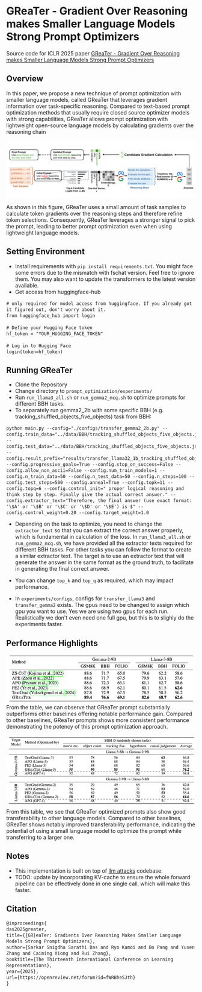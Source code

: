 # GReaTer - Gradient Over Reasoning makes Smaller Language Models Strong Prompt Optimizers

Source code for ICLR 2025 paper [GReaTer - Gradient Over Reasoning makes Smaller Language Models Strong Prompt Optimizers](https://openreview.net/pdf?id=fWRBheSJth)

## Overview
In this paper, we propose a new technique of prompt optimization with smaller language models, called GReaTer that leverages gradient information over task-specific reasoning. Compared to text-based prompt optimization methods that usually require closed source optimizer models with strong capabilities, GReaTer allows prompt optimization with lightweight open-source language models by calculating gradients over the reasoning chain

![example](src/img.png)

As shown in this figure, GReaTer uses a small amount of task samples to calculate token gradients over the reasoning steps and therefore refine token selections. Consequently, GReaTer leverages a stronger signal to pick the prompt, leading to better prompt optimization even when using lightweight language models.

## Setting Environment
- Install requirements with ```pip install requirements.txt```. You might face some errors due to the mismatch with fschat version. Feel free to ignore them. You may also want to update the transformers to the latest version available.
- Get access from huggingface-hub
```
# only required for model access from huggingface. If you already got it figured out, don't worry about it.
from huggingface_hub import login

# Define your Hugging Face token
hf_token = "YOUR_HUGGING_FACE_TOKEN"  

# Log in to Hugging Face
login(token=hf_token)
```
## Running GReaTer

- Clone the Repository
- Change directory to ```prompt_optimization/experiments/```
- Run ``run_llama3_all.sh`` or ``run_gemma2_mcq.sh`` to optimize prompts for different BBH tasks.
- To separately run gemma2_2b with some specific BBH (e.g. tracking_shuffled_objects_five_objects) task from BBH:

```
python main.py --config="./configs/transfer_gemma2_2b.py" --config.train_data="../data/BBH/tracking_shuffled_objects_five_objects.json" --config.test_data="../data/BBH/tracking_shuffled_objects_five_objects.json" --config.result_prefix="results/transfer_llama32_1b_tracking_shuffled_objects_five_objects.json" --config.progressive_goals=True --config.stop_on_success=False --config.allow_non_ascii=False --config.num_train_models=1 --config.n_train_data=50 --config.n_test_data=50 --config.n_steps=100 --config.test_steps=500 --config.anneal=True --config.topk=11 --config.topq=6 --config.control_init=" proper logical reasoning and think step by step. Finally give the actual correct answer." --config.extractor_text="Therefore, the final answer (use exact format: '\$A' or '\$B' or '\$C' or '\$D' or '\$E') is $" --config.control_weight=0.20 --config.target_weight=1.0
```
- Depending on the task to optimize, you need to change the ```extractor_text``` so that you can extract the correct answer properly, which is fundamental in calculation of the loss. In ``run_llama3_all.sh`` or ``run_gemma2_mcq.sh``, we have provided all the extractor texts required for different BBH tasks. For other tasks you can follow the format to create a similar extractor text. The target is to use an extractor text that will generate the answer in the same format as the ground truth, to facilitate in generating the final correct answer.

- You can change ``top_k`` and ``top_q`` as required, which may impact performance.
- In ``experiments/configs``, configs for ``transfer_llama3`` and ``transfer_gemma2`` exists. The gpus need to be changed to assign which gpu you want to use. Yes we are using two gpus for each run. Realistically we don't even need one full gpu, but this is to slighly do the experiments faster.

## Performance Highlights

![example](src/img_1.png)
From the table, we can observe that GReaTer prompt substantially outperforms other baselines offering notable performance gain. Compared to other baselines, GReaTer prompts shows more consistent performance demonstrating the potency of this prompt optimization approach.

![example](src/img_2.png)
From this table, we see that GReaTer optimized prompts also show good transferability to other language models. Compared to other baselines, GReaTer shows notably improved transferability performance, indicating the potential of using a small language model to optimize the prompt while transferring to a larger one.


## Notes

- This implementation is built on top of [llm attacks](https://github.com/llm-attacks/llm-attacks) codebase. 
- TODO: update by incorporating KV-cache to ensure the whole forward pipeline can be effectively done in one single call, which will make this faster.

## Citation

```
@inproceedings{
das2025greater,
title={{GR}eaTer: Gradients Over Reasoning Makes Smaller Language Models Strong Prompt Optimizers},
author={Sarkar Snigdha Sarathi Das and Ryo Kamoi and Bo Pang and Yusen Zhang and Caiming Xiong and Rui Zhang},
booktitle={The Thirteenth International Conference on Learning Representations},
year={2025},
url={https://openreview.net/forum?id=fWRBheSJth}
}
```
